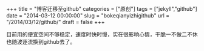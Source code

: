 +++
title = "博客迁移至github"
categories = ["原创"]
tags = ["jekyll","github"]
date = "2014-03-12 00:00:00"
slug = "bokeqianyizhigithub"
url = "/2014/03/12/github/"
draft = false
+++

目前用的便宜空间不够稳定，速度时快时慢，实在很影响心情，干脆一不做二不休也随波逐流换到github去了。